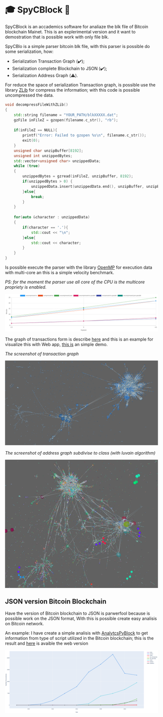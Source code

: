 # :mortar_board: SpyCBlock :microscope:

SpyCBlock is an accademics software for analiaze the blk file of Bitcoin blockchain Mainet.
This is an explerimental version and it want to demostration that is possible work with only file blk.

SpyCBlo is a simple parser bitcoin blk file, with this parser is possible do some serialization, how:

- Serialization Transaction Graph (:heavy_check_mark:);
- Serialization complete Blockchain to JSON (:heavy_check_mark:);
- Serialization Address Graph (:warning:).

For reduce the space of serialization Transaction graph, is possible use the library [ZLib](https://github.com/madler/zlib) for compress the information; with this code is possible uncompressed the data.

```c++
void decompressFileWithZLib()
{
    std::string filename = "YOUR_PATH/blkXXXXX.dat";
    gzFile inFileZ = gzopen(filename.c_str(), "rb");

    if(inFileZ == NULL){
        printf("Error: Failed to gzopen %s\n", filename.c_str());
        exit(0);
    }
    unsigned char unzipBuffer[8192];
    unsigned int unzippedBytes;
    std::vector<unsigned char> unzippedData;
    while (true)
    {
        unzippedBytes = gzread(inFileZ, unzipBuffer, 8192);
        if(unzippedBytes > 0) {
            unzippedData.insert(unzippedData.end(), unzipBuffer, unzipBuffer + unzippedBytes);
        }else{
            break;
        }
    }

    for(auto &character : unzippedData)
    {
        if(character == '.'){
            std::cout << "\n";
        }else{
            std::cout << character;
        }
    }
}
```

Is possible execute the parser with the library [OpenMP](https://www.openmp.org/) for execution data with multi-core an this is a simple velocity benchmark.

_PS: for the moment the parser use all core of the CPU is the multicore propriety is enabled._

![benchmark_image](imgs/benchmark.png)


The graph of transactions form is describe [here](#todo) and this is an example for visualize this with Web app, [this is](https://github.com/vincenzopalazzo/SpyJSBlock.react) an simple demo.

_The screenshot of transaction graph_

![transaction_graph](imgs/graph_tx.png)

_The screenshot of address graph subdivise to class (with luvain algorithm)_

![address_graph](imgs/address_graph.png)

## JSON version Bitcoin Blockchain

Have the version of Bitcoin blockchain to JSON is parwerfool because is possible work on the JSON format, With this is possible create easy analisis on Bitcoin network.

An example: I have create a simple analisis with [AnalytcsPyBlock](https://github.com/vincenzopalazzo/AnalyticsPyBlock) to get information from type of script utilized in the Bitcoin blockchain; this is the result and [here](https://vincenzopalazzo.github.io/AnalyticsPyBlock/) is avaible the web version

![analisis_script](imgs/result-global.png)
